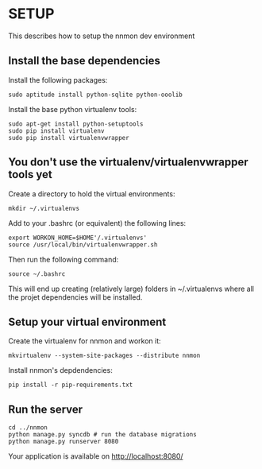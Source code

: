 SETUP
=====

This describes how to setup the nnmon dev environment

Install the base dependencies
-----------------------------

Install the following packages:

    sudo aptitude install python-sqlite python-ooolib

Install the base python virtualenv tools:

    sudo apt-get install python-setuptools
    sudo pip install virtualenv
    sudo pip install virtualenvwrapper


You don't use the virtualenv/virtualenvwrapper tools yet
--------------------------------------------------------

Create a directory to hold the virtual environments:

    mkdir ~/.virtualenvs

Add to your .bashrc (or equivalent) the following lines:

    export WORKON_HOME=$HOME'/.virtualenvs'
    source /usr/local/bin/virtualenvwrapper.sh

Then run the following command:

    source ~/.bashrc

This will end up creating (relatively large) folders in ~/.virtualenvs
where all the projet dependencies will be installed.


Setup your virtual environment
-----------------------------

Create the virtualenv for nnmon and workon it:

    mkvirtualenv --system-site-packages --distribute nnmon

Install nnmon's depdendencies:

    pip install -r pip-requirements.txt


Run the server
--------------

    cd ../nnmon
    python manage.py syncdb # run the database migrations
    python manage.py runserver 8080

Your application is available on [http://localhost:8080/](http://localhost:8080/)


